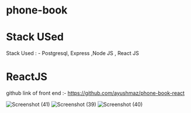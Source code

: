 # phone-book
# Stack USed
Stack Used : - Postgresql, Express ,Node JS , React JS
# ReactJS
github link of front end :- https://github.com/ayushmaz/phone-book-react

![Screenshot (41)](https://user-images.githubusercontent.com/43086706/83256765-aa42de80-a1d0-11ea-81d7-5860a67c86ea.png)
![Screenshot (39)](https://user-images.githubusercontent.com/43086706/83256769-ab740b80-a1d0-11ea-9510-9f8a73647a4f.png)
![Screenshot (40)](https://user-images.githubusercontent.com/43086706/83256771-ab740b80-a1d0-11ea-9556-77f958f45077.png)

